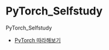 # PyTorch_Selfstudy
PyTorch_Selfstudy

* <a href="https://bob3rdnewbie.tistory.com/317">PyTorch 따라해보기</a>
